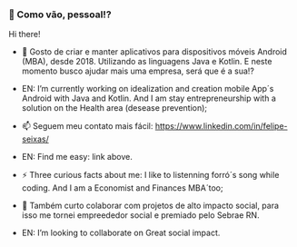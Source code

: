 ###  👋 Como vão, pessoal!?
Hi there!

- 🔭 Gosto de criar e manter aplicativos para dispositivos móveis Android (MBA), desde 2018. Utilizando as linguagens Java e Kotlin.
E neste momento busco ajudar mais uma empresa, será que é a sua!?

* EN: I’m currently working on idealization and creation mobile App´s Android with Java and Kotlin. And I am stay entrepreneurship with a solution on the Health area (desease prevention);

- 📫 Seguem meu contato mais fácil: https://www.linkedin.com/in/felipe-seixas/ 
* EN: Find me easy: link above.

- ⚡ Three curious facts about me: I like to listenning forró´s song while coding. And I am a Economist and Finances MBA´too;

- 👯 Também curto colaborar com projetos de alto impacto social, para isso me tornei empreededor social e premiado pelo Sebrae RN.
* EN: I’m looking to collaborate on Great social impact.
